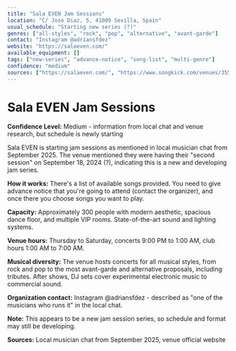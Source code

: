 ```yaml
---
title: "Sala EVEN Jam Sessions"
location: "C/ Jose Diaz, 5, 41009 Sevilla, Spain"
usual_schedule: "Starting new series (?)"
genres: ["all-styles", "rock", "pop", "alternative", "avant-garde"]
contact: "Instagram @adriansfdez"
website: "https://salaeven.com/"
available_equipment: []
tags: ["new-series", "advance-notice", "song-list", "multi-genre"]
confidence: "medium"
sources: ["https://salaeven.com/", "https://www.songkick.com/venues/3559379-sala-even", "https://3si.es/live-music-in-sevilla/", "jam-source.md"]
---
```


# Sala EVEN Jam Sessions

**Confidence Level:** Medium - information from local chat and venue research, but schedule is newly starting

Sala EVEN is starting jam sessions as mentioned in local musician chat from September 2025. The venue mentioned they were having their "second session" on September 18, 2024 (?), indicating this is a new and developing jam series.

**How it works:** There's a list of available songs provided. You need to give advance notice that you're going to attend (contact the organizer), and once there you choose songs you want to play.

**Capacity:** Approximately 300 people with modern aesthetic, spacious dance floor, and multiple VIP rooms. State-of-the-art sound and lighting systems.

**Venue hours:** Thursday to Saturday, concerts 9:00 PM to 1:00 AM, club hours 1:00 AM to 7:00 AM.

**Musical diversity:** The venue hosts concerts for all musical styles, from rock and pop to the most avant-garde and alternative proposals, including tributes. After shows, DJ sets cover experimental electronic music to commercial sound.

**Organization contact:** Instagram @adriansfdez - described as "one of the musicians who runs it" in the local chat.

**Note:** This appears to be a new jam session series, so schedule and format may still be developing.

**Sources:** Local musician chat from September 2025, venue official website